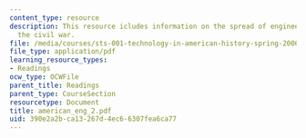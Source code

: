 ```yaml
---
content_type: resource
description: This resource icludes information on the spread of engineering after
  the civil war.
file: /media/courses/sts-001-technology-in-american-history-spring-2006/390e2a2bca13267d4ec66307fea6ca77_american_eng_2.pdf
file_type: application/pdf
learning_resource_types:
- Readings
ocw_type: OCWFile
parent_title: Readings
parent_type: CourseSection
resourcetype: Document
title: american_eng_2.pdf
uid: 390e2a2b-ca13-267d-4ec6-6307fea6ca77
---
```

